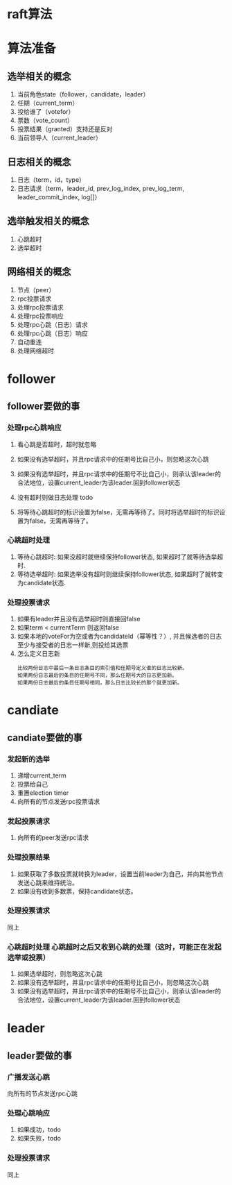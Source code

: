 # raft算法

# 算法准备

## 选举相关的概念

1. 当前角色state（follower，candidate，leader）
2. 任期（current_term）
3. 投给谁了（votefor）
4. 票数（vote_count）
5. 投票结果（granted）支持还是反对
6. 当前领导人（current_leader）

## 日志相关的概念
1. 日志（term，id，type）
2. 日志请求（term，leader_id, prev_log_index, prev_log_term, leader_commit_index, log[]）

## 选举触发相关的概念

1. 心跳超时
2. 选举超时

## 网络相关的概念

1. 节点（peer）
2. rpc投票请求
3. 处理rpc投票请求
4. 处理rpc投票响应
4. 处理rpc心跳（日志）请求
5. 处理rpc心跳（日志）响应
6. 自动重连
7. 处理网络超时

# follower

## follower要做的事

### 处理rpc心跳响应

1. 看心跳是否超时，超时就忽略
2. 如果没有选举超时，并且rpc请求中的任期号比自己小，则忽略这次心跳
3. 如果没有选举超时，并且rpc请求中的任期号不比自己小，则承认该leader的合法地位，设置current_leader为该leader.回到follower状态

4. 没有超时则做日志处理 todo
5. 将等待心跳超时的标识设置为false，无需再等待了。同时将选举超时的标识设置为false，无需再等待了。

### 心跳超时处理

1. 等待心跳超时: 如果没超时就继续保持follower状态, 如果超时了就等待选举超时.
2. 等待选举超时: 如果选举没有超时则继续保持follower状态, 如果超时了就转变为candidate状态.

### 处理投票请求

1. 如果有leader并且没有选举超时则直接回false
2. 如果term < currentTerm 则返回false
3. 如果本地的voteFor为空或者为candidateId（幂等性？）, 并且候选者的日志至少与接受者的日志一样新,则投给其选票
4. 怎么定义日志新
	```
	比较两份日志中最后一条日志条目的索引值和任期号定义谁的日志比较新。
	如果两份日志最后的条目的任期号不同，那么任期号大的日志更加新。
	如果两份日志最后的条目任期号相同，那么日志比较长的那个就更加新。
	```

# candiate

## candiate要做的事

### 发起新的选举

1. 递增current_term
2. 投票给自己
3. 重置election timer
4. 向所有的节点发送rpc投票请求

### 发起投票请求

1. 向所有的peer发送rpc请求

### 处理投票结果

1. 如果获取了多数投票就转换为leader，设置当前leader为自己，并向其他节点发送心跳来维持统治。
2. 如果没有收到多数票，保持candidate状态。

### 处理投票请求

同上

### 心跳超时处理 心跳超时之后又收到心跳的处理（这时，可能正在发起选举或投票）

1. 如果选举超时，则忽略这次心跳
2. 如果没有选举超时，并且rpc请求中的任期号比自己小，则忽略这次心跳
3. 如果没有选举超时，并且rpc请求中的任期号不比自己小，则承认该leader的合法地位，设置current_leader为该leader.回到follower状态

# leader

## leader要做的事

### 广播发送心跳

向所有的节点发送rpc心跳

### 处理心跳响应

1. 如果成功，todo
2. 如果失败，todo

### 处理投票请求

同上

